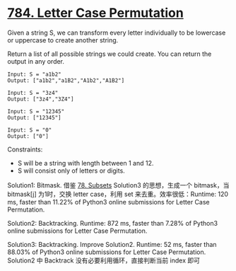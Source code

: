 # [784. Letter Case Permutation](https://leetcode.com/problems/letter-case-permutation/)

Given a string S, we can transform every letter individually to be lowercase or uppercase to create another string.

Return a list of all possible strings we could create. You can return the output in any order.

```
Input: S = "a1b2"
Output: ["a1b2","a1B2","A1b2","A1B2"]

Input: S = "3z4"
Output: ["3z4","3Z4"]

Input: S = "12345"
Output: ["12345"]

Input: S = "0"
Output: ["0"]
```

Constraints:

- S will be a string with length between 1 and 12.
- S will consist only of letters or digits.


Solution1: Bitmask. 借鉴 [78. Subsets](https://leetcode.com/problems/subsets/) Solution3 的思想，生成一个 bitmask，当 bitmask[j] 为1时，交换 letter case，利用 set 来去重。效率很低：Runtime: 120 ms, faster than 11.22% of Python3 online submissions for Letter Case Permutation.

Solution2: Backtracking. Runtime: 872 ms, faster than 7.28% of Python3 online submissions for Letter Case Permutation.

Solution3: Backtracking. Improve Solution2. Runtime: 52 ms, faster than 88.03% of Python3 online submissions for Letter Case Permutation. Solution2 中 Backtrack 没有必要利用循环，直接判断当前 index 即可
